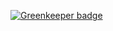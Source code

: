 
[![Greenkeeper badge](https://badges.greenkeeper.io/softwareventures/time.svg)](https://greenkeeper.io/)
